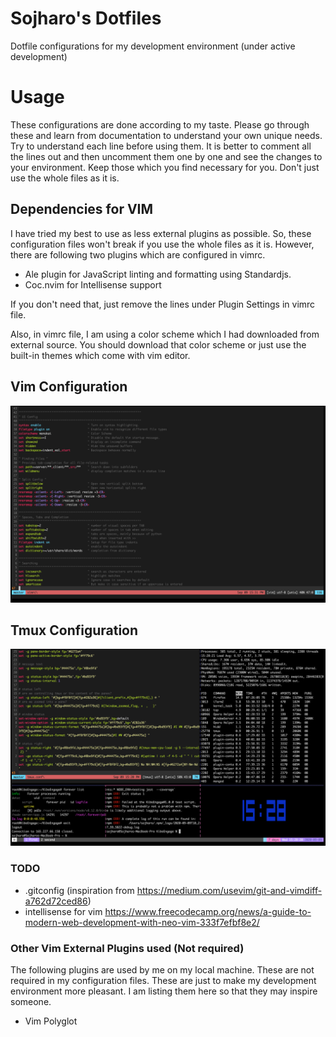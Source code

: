 # Sojharo's Dotfiles
Dotfile configurations for my development environment (under active development)

# Usage
These configurations are done according to my taste. Please go through these and learn from documentation to
understand your own unique needs. Try to understand each line before using them. It is better to comment all
the lines out and then uncomment them one by one and see the changes to your environment. Keep those which you
find necessary for you. Don't just use the whole files as it is.

## Dependencies for VIM
I have tried my best to use as less external plugins as possible. So, these configuration files won't break if you use the whole files as it is. However, there are following two plugins which are configured in vimrc.

- Ale plugin for JavaScript linting and formatting using Standardjs.
- Coc.nvim for Intellisense support

If you don't need that, just remove the lines under Plugin Settings in vimrc file.

Also, in vimrc file, I am using a color scheme which I had downloaded from external source. You should 
download that color scheme or just use the built-in themes which come with vim editor.

## Vim Configuration

![img](https://github.com/sojharo/dotfiles/blob/master/docs/vim.png)

## Tmux Configuration

![img](https://github.com/sojharo/dotfiles/blob/master/docs/tmux.png)

### TODO

- .gitconfig (inspiration from https://medium.com/usevim/git-and-vimdiff-a762d72ced86)
- intellisense for vim https://www.freecodecamp.org/news/a-guide-to-modern-web-development-with-neo-vim-333f7efbf8e2/

### Other Vim External Plugins used (Not required)

The following plugins are used by me on my local machine. These are not required in my configuration files. These are just to make my development environment more pleasant. I am listing them here so that they may inspire someone.

- Vim Polyglot
